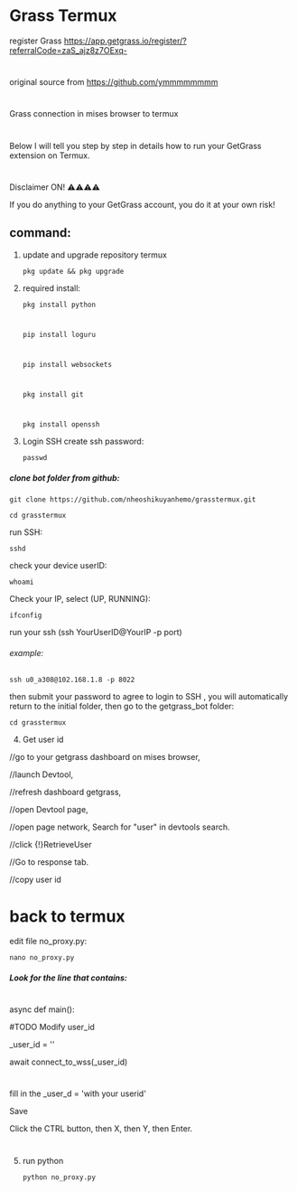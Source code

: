 # Grass Termux

register Grass https://app.getgrass.io/register/?referralCode=zaS_ajz8z7OExq-
#
original source from  https://github.com/ymmmmmmmm
#
Grass connection in mises browser to termux 
#
Below I will tell you step by step in details how to run your GetGrass extension on Termux.
#
Disclaimer ON! ⚠️⚠️⚠️⚠️

If you do anything to your GetGrass account, you do it at your own risk! 

## command:

1. update and upgrade repository termux

       pkg update && pkg upgrade 

2. required install:

       pkg install python
   #
       pip install loguru
   #
       pip install websockets
   #
       pkg install git
   #
       pkg install openssh

4. Login SSH
create ssh password:

       passwd

##### clone bot folder from github: 

    git clone https://github.com/nheoshikuyanhemo/grasstermux.git

    cd grasstermux

run SSH:

    sshd

check your device userID:

    whoami

Check your IP, select (UP, RUNNING):

    ifconfig

run your ssh
(ssh YourUserID@YourIP -p port)
###### example: 

    ssh u0_a308@102.168.1.8 -p 8022

then submit your password to agree to login to SSH , you will automatically return to the initial folder, then go to the getgrass_bot folder:

    cd grasstermux

4. Get user id

//go to your getgrass dashboard on mises browser,

//launch Devtool,

//refresh dashboard getgrass,

//open Devtool page,

//open page network, Search for "user" in devtools search.

//click {!}RetrieveUser

//Go to response tab.

//copy user id

# back to termux 
edit file no_proxy.py:

    nano no_proxy.py

##### Look for the line that contains:
#
async def main():

 #TODO Modify user_id
 
  _user_id = ''
  
  await connect_to_wss(_user_id)
    
#
fill in the _user_d = 'with your userid'

Save 

Click the CTRL button, then X, then Y, then Enter. 
#
5. run python

       python no_proxy.py
